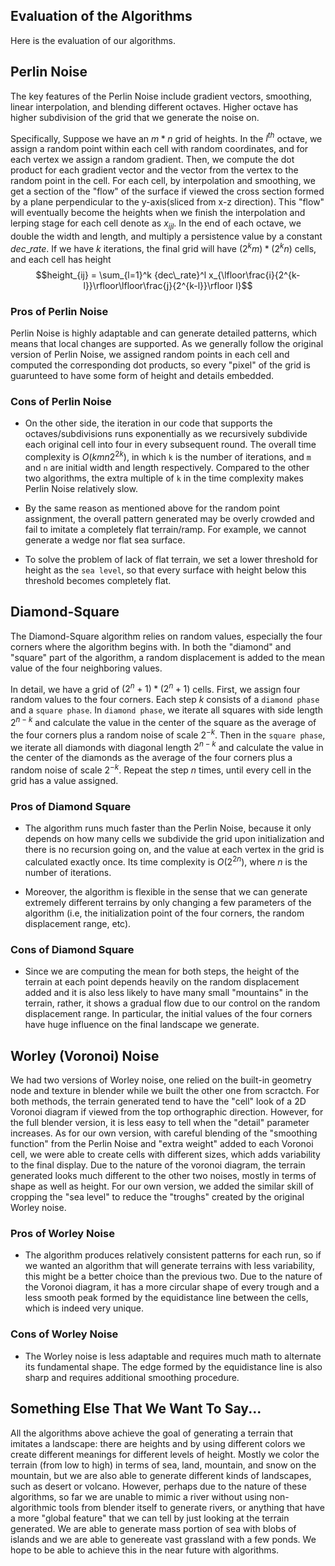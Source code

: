 ## Evaluation of the Algorithms
Here is the evaluation of our algorithms.

## Perlin Noise
The key features of the Perlin Noise include gradient vectors, smoothing, linear interpolation, and blending different octaves. Higher octave has higher subdivision of the grid that we generate the noise on. 

Specifically, Suppose we have an $m*n$ grid of heights. In the $l^{th}$ octave, we assign a random point within each cell with random coordinates, and for each vertex we assign a random gradient. Then, we compute the dot product for each gradient vector and the vector from the vertex to the random point in the cell. For each cell, by interpolation and smoothing, we get a section of the "flow" of the surface if viewed the cross section formed by a plane perpendicular to the y-axis(sliced from x-z direction). This "flow" will eventually become the heights when we finish the interpolation and lerping stage for each cell denote as $x_{ijl}$. In the end of each octave, we double the width and length, and multiply a persistence value by a constant $dec\_rate$. If we have $k$ iterations, the final grid will have $(2^km)*(2^kn)$ cells, and each cell has height
$$height_{ij} = \sum_{l=1}^k {dec\_rate}^l x_{\lfloor\frac{i}{2^{k-l}}\rfloor\lfloor\frac{j}{2^{k-l}}\rfloor l}$$

### Pros of Perlin Noise
Perlin Noise is highly adaptable and can generate detailed patterns, which means that local changes are supported. As we generally follow the original version of Perlin Noise, we assigned random points in each cell and computed the corresponding dot products, so every "pixel" of the grid is guarunteed to have some form of height and details embedded.

### Cons of Perlin Noise
- On the other side, the iteration in our code that supports the octaves/subdivisions runs exponentially as we recursively subdivide each original cell into four in every subsequent round. The overall time complexity is $O(kmn2^{2k})$, in which `k` is the number of iterations, and `m` and `n` are initial width and length respectively. Compared to the other two algorithms, the extra multiple of `k` in the time complexity makes Perlin Noise relatively slow. 
  
- By the same reason as mentioned above for the random point assignment, the overall pattern generated may be overly crowded and fail to imitate a completely flat terrain/ramp. For example, we cannot generate a wedge nor flat sea surface. 

- To solve the problem of lack of flat terrain, we set a lower threshold for height as the `sea level`, so that every surface with height below this threshold becomes completely flat. 

## Diamond-Square
The Diamond-Square algorithm relies on random values, especially the four corners where the algorithm begins with. In both the "diamond" and "square" part of the algorithm, a random displacement is added to the mean value of the four neighboring values. 

In detail, we have a grid of $(2^n+1)*(2^n+1)$ cells. First, we assign four random values to the four corners. Each step $k$ consists of a `diamond phase` and a `square phase`. In `diamond phase`, we iterate all squares with side length $2^{n-k}$ and calculate the value in the center of the square as the average of the four corners plus a random noise of scale $2^{-k}$. Then in the `square phase`, we iterate all diamonds with diagonal length $2^{n-k}$ and calculate the value in the center of the diamonds as the average of the four corners plus a random noise of scale $2^{-k}$. Repeat the step $n$ times, until every cell in the grid has a value assigned. 

### Pros of Diamond Square
- The algorithm runs much faster than the Perlin Noise, because it only depends on how many cells we subdivide the grid upon initialization and there is no recursion going on, and the value at each vertex in the grid is calculated exactly once. Its time complexity is $O(2^{2n})$, where $n$ is the number of iterations. 

- Moreover, the algorithm is flexible in the sense that we can generate extremely different terrains by only changing a few parameters of the algorithm (i.e, the initialization point of the four corners, the random displacement range, etc). 

### Cons of Diamond Square
- Since we are computing the mean for both steps, the height of the terrain at each point depends heavily on the random displacement added and it is also less likely to have many small "mountains" in the terrain, rather, it shows a gradual flow due to our control on the random displacement range. In particular, the initial values of the four corners have huge influence on the final landscape we generate.

## Worley (Voronoi) Noise
We had two versions of Worley noise, one relied on the built-in geometry node and texture in blender while we built the other one from scractch. For both methods, the terrain generated tend to have the "cell" look of a 2D Voronoi diagram if viewed from the top orthographic direction. However, for the full blender version, it is less easy to tell when the "detail" parameter increases. As for our own version, with careful blending of the "smoothing function" from the Perlin Noise and "extra weight" added to each Voronoi cell, we were able to create cells with different sizes, which adds variability to the final display. 
Due to the nature of the voronoi diagram, the terrain generated looks much different to the other two noises, mostly in terms of shape as well as height. For our own version, we added the similar skill of cropping the "sea level" to reduce the "troughs" created by the original Worley noise.

### Pros of Worley Noise
- The algorithm produces relatively consistent patterns for each run, so if we wanted an algorithm that will generate terrains with less variability, this might be a better choice than the previous two. Due to the nature of the Voronoi diagram, it has a more circular shape of every trough and a less smooth peak formed by the equidistance line between the cells, which is indeed very unique.

### Cons of Worley Noise
- The Worley noise is less adaptable and requires much math to alternate its fundamental shape. The edge formed by the equidistance line is also sharp and requires additional smoothing procedure.

## Something Else That We Want To Say...
All the algorithms above achieve the goal of generating a terrain that imitates a landscape: there are heights and by using different colors we create different meanings for different levels of height. Mostly we color the terrain (from low to high) in terms of sea, land, mountain, and snow on the mountain, but we are also able to generate different kinds of landscapes, such as desert or volcano. 
However, perhaps due to the nature of these algorithms, so far we are unable to mimic a river without using non-algorithmic tools from blender itself to generate rivers, or anything that have a more "global feature" that we can tell by just looking at the terrain generated. We are able to generate mass portion of sea with blobs of islands and we are able to genereate vast grassland with a few ponds. We hope to be able to achieve this in the near future with algorithms.
